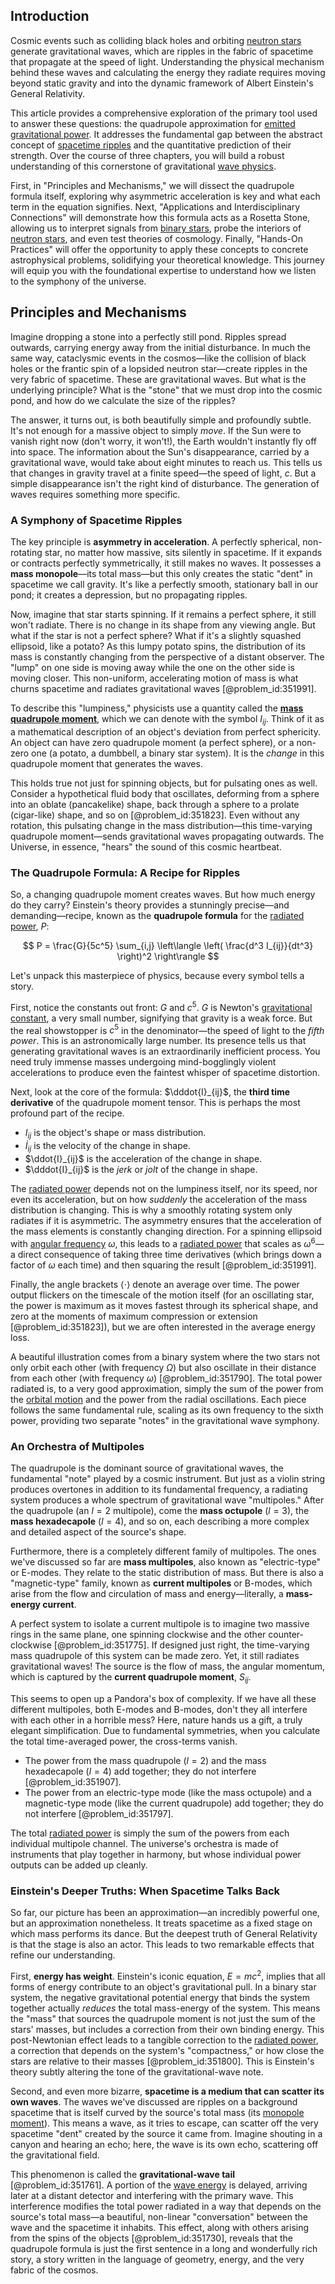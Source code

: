 ## Introduction
Cosmic events such as colliding black holes and orbiting [neutron stars](@article_id:139189) generate gravitational waves, which are ripples in the fabric of spacetime that propagate at the speed of light. Understanding the physical mechanism behind these waves and calculating the energy they radiate requires moving beyond static gravity and into the dynamic framework of Albert Einstein's General Relativity.

This article provides a comprehensive exploration of the primary tool used to answer these questions: the quadrupole approximation for [emitted gravitational power](@article_id:158655). It addresses the fundamental gap between the abstract concept of [spacetime ripples](@article_id:158823) and the quantitative prediction of their strength. Over the course of three chapters, you will build a robust understanding of this cornerstone of gravitational [wave physics](@article_id:196159).

First, in "Principles and Mechanisms," we will dissect the quadrupole formula itself, exploring why asymmetric acceleration is key and what each term in the equation signifies. Next, "Applications and Interdisciplinary Connections" will demonstrate how this formula acts as a Rosetta Stone, allowing us to interpret signals from [binary stars](@article_id:175760), probe the interiors of [neutron stars](@article_id:139189), and even test theories of cosmology. Finally, "Hands-On Practices" will offer the opportunity to apply these concepts to concrete astrophysical problems, solidifying your theoretical knowledge. This journey will equip you with the foundational expertise to understand how we listen to the symphony of the universe.

## Principles and Mechanisms

Imagine dropping a stone into a perfectly still pond. Ripples spread outwards, carrying energy away from the initial disturbance. In much the same way, cataclysmic events in the cosmos—like the collision of black holes or the frantic spin of a lopsided neutron star—create ripples in the very fabric of spacetime. These are gravitational waves. But what is the underlying principle? What is the "stone" that we must drop into the cosmic pond, and how do we calculate the size of the ripples?

The answer, it turns out, is both beautifully simple and profoundly subtle. It's not enough for a massive object to simply *move*. If the Sun were to vanish right now (don't worry, it won't!), the Earth wouldn't instantly fly off into space. The information about the Sun's disappearance, carried by a gravitational wave, would take about eight minutes to reach us. This tells us that changes in gravity travel at a finite speed—the speed of light, $c$. But a simple disappearance isn't the right kind of disturbance. The generation of waves requires something more specific.

### A Symphony of Spacetime Ripples

The key principle is **asymmetry in acceleration**. A perfectly spherical, non-rotating star, no matter how massive, sits silently in spacetime. If it expands or contracts perfectly symmetrically, it still makes no waves. It possesses a **mass monopole**—its total mass—but this only creates the static "dent" in spacetime we call gravity. It's like a perfectly smooth, stationary ball in our pond; it creates a depression, but no propagating ripples.

Now, imagine that star starts spinning. If it remains a perfect sphere, it still won't radiate. There is no change in its shape from any viewing angle. But what if the star is not a perfect sphere? What if it's a slightly squashed ellipsoid, like a potato? As this lumpy potato spins, the distribution of its mass is constantly changing from the perspective of a distant observer. The "lump" on one side is moving away while the one on the other side is moving closer. This non-uniform, accelerating motion of mass is what churns spacetime and radiates gravitational waves [@problem_id:351991].

To describe this "lumpiness," physicists use a quantity called the **[mass quadrupole moment](@article_id:158167)**, which we can denote with the symbol $I_{ij}$. Think of it as a mathematical description of an object's deviation from perfect sphericity. An object can have zero quadrupole moment (a perfect sphere), or a non-zero one (a potato, a dumbbell, a binary star system). It is the *change* in this quadrupole moment that generates the waves.

This holds true not just for spinning objects, but for pulsating ones as well. Consider a hypothetical fluid body that oscillates, deforming from a sphere into an oblate (pancakelike) shape, back through a sphere to a prolate (cigar-like) shape, and so on [@problem_id:351823]. Even without any rotation, this pulsating change in the mass distribution—this time-varying quadrupole moment—sends gravitational waves propagating outwards. The Universe, in essence, "hears" the sound of this cosmic heartbeat.

### The Quadrupole Formula: A Recipe for Ripples

So, a changing quadrupole moment creates waves. But how much energy do they carry? Einstein's theory provides a stunningly precise—and demanding—recipe, known as the **quadrupole formula** for the [radiated power](@article_id:273759), $P$:

$$
P = \frac{G}{5c^5} \sum_{i,j} \left\langle \left( \frac{d^3 I_{ij}}{dt^3} \right)^2 \right\rangle
$$

Let's unpack this masterpiece of physics, because every symbol tells a story.

First, notice the constants out front: $G$ and $c^5$. $G$ is Newton's [gravitational constant](@article_id:262210), a very small number, signifying that gravity is a weak force. But the real showstopper is $c^5$ in the denominator—the speed of light to the *fifth power*. This is an astronomically large number. Its presence tells us that generating gravitational waves is an extraordinarily inefficient process. You need truly immense masses undergoing mind-bogglingly violent accelerations to produce even the faintest whisper of spacetime distortion.

Next, look at the core of the formula: $\dddot{I}_{ij}$, the **third time derivative** of the quadrupole moment tensor. This is perhaps the most profound part of the recipe.
- $I_{ij}$ is the object's shape or mass distribution.
- $\dot{I}_{ij}$ is the velocity of the change in shape.
- $\ddot{I}_{ij}$ is the acceleration of the change in shape.
- $\dddot{I}_{ij}$ is the *jerk* or *jolt* of the change in shape.

The [radiated power](@article_id:273759) depends not on the lumpiness itself, nor its speed, nor even its acceleration, but on how *suddenly* the acceleration of the mass distribution is changing. This is why a smoothly rotating system only radiates if it is asymmetric. The asymmetry ensures that the acceleration of the mass elements is constantly changing direction. For a spinning ellipsoid with [angular frequency](@article_id:274022) $\omega$, this leads to a [radiated power](@article_id:273759) that scales as $\omega^6$—a direct consequence of taking three time derivatives (which brings down a factor of $\omega$ each time) and then squaring the result [@problem_id:351991].

Finally, the angle brackets $\langle \cdot \rangle$ denote an average over time. The power output flickers on the timescale of the motion itself (for an oscillating star, the power is maximum as it moves fastest through its spherical shape, and zero at the moments of maximum compression or extension [@problem_id:351823]), but we are often interested in the average energy loss.

A beautiful illustration comes from a binary system where the two stars not only orbit each other (with frequency $\Omega$) but also oscillate in their distance from each other (with frequency $\omega$) [@problem_id:351790]. The total power radiated is, to a very good approximation, simply the sum of the power from the [orbital motion](@article_id:162362) and the power from the radial oscillations. Each piece follows the same fundamental rule, scaling as its own frequency to the sixth power, providing two separate "notes" in the gravitational wave symphony.

### An Orchestra of Multipoles

The quadrupole is the dominant source of gravitational waves, the fundamental "note" played by a cosmic instrument. But just as a violin string produces overtones in addition to its fundamental frequency, a radiating system produces a whole spectrum of gravitational wave "multipoles." After the quadrupole (an $l=2$ multipole), come the **mass octupole** ($l=3$), the **mass hexadecapole** ($l=4$), and so on, each describing a more complex and detailed aspect of the source's shape.

Furthermore, there is a completely different family of multipoles. The ones we've discussed so far are **mass multipoles**, also known as "electric-type" or E-modes. They relate to the static distribution of mass. But there is also a "magnetic-type" family, known as **current multipoles** or B-modes, which arise from the flow and circulation of mass and energy—literally, a **mass-energy current**.

A perfect system to isolate a current multipole is to imagine two massive rings in the same plane, one spinning clockwise and the other counter-clockwise [@problem_id:351775]. If designed just right, the time-varying mass quadrupole of this system can be made zero. Yet, it still radiates gravitational waves! The source is the flow of mass, the angular momentum, which is captured by the **current quadrupole moment**, $S_{ij}$.

This seems to open up a Pandora's box of complexity. If we have all these different multipoles, both E-modes and B-modes, don't they all interfere with each other in a horrible mess? Here, nature hands us a gift, a truly elegant simplification. Due to fundamental symmetries, when you calculate the total time-averaged power, the cross-terms vanish.

- The power from the mass quadrupole ($l=2$) and the mass hexadecapole ($l=4$) add together; they do not interfere [@problem_id:351907].
- The power from an electric-type mode (like the mass octupole) and a magnetic-type mode (like the current quadrupole) add together; they do not interfere [@problem_id:351797].

The total [radiated power](@article_id:273759) is simply the sum of the powers from each individual multipole channel. The universe's orchestra is made of instruments that play together in harmony, but whose individual power outputs can be added up cleanly.

### Einstein's Deeper Truths: When Spacetime Talks Back

So far, our picture has been an approximation—an incredibly powerful one, but an approximation nonetheless. It treats spacetime as a fixed stage on which mass performs its dance. But the deepest truth of General Relativity is that the stage is also an actor. This leads to two remarkable effects that refine our understanding.

First, **energy has weight**. Einstein's iconic equation, $E=mc^2$, implies that all forms of energy contribute to an object's gravitational pull. In a binary star system, the negative gravitational potential energy that binds the system together actually *reduces* the total mass-energy of the system. This means the "mass" that sources the quadrupole moment is not just the sum of the stars' masses, but includes a correction from their own binding energy. This post-Newtonian effect leads to a tangible correction to the [radiated power](@article_id:273759), a correction that depends on the system's "compactness," or how close the stars are relative to their masses [@problem_id:351800]. This is Einstein's theory subtly altering the tone of the gravitational-wave note.

Second, and even more bizarre, **spacetime is a medium that can scatter its own waves**. The waves we've discussed are ripples on a background spacetime that is itself curved by the source's total mass (its [monopole moment](@article_id:267274)). This means a wave, as it tries to escape, can scatter off the very spacetime "dent" created by the source it came from. Imagine shouting in a canyon and hearing an echo; here, the wave is its own echo, scattering off the gravitational field.

This phenomenon is called the **gravitational-wave tail** [@problem_id:351761]. A portion of the [wave energy](@article_id:164132) is delayed, arriving later at a distant detector and interfering with the primary wave. This interference modifies the total power radiated in a way that depends on the source's total mass—a beautiful, non-linear "conversation" between the wave and the spacetime it inhabits. This effect, along with others arising from the spins of the objects [@problem_id:351730], reveals that the quadrupole formula is just the first sentence in a long and wonderfully rich story, a story written in the language of geometry, energy, and the very fabric of the cosmos.